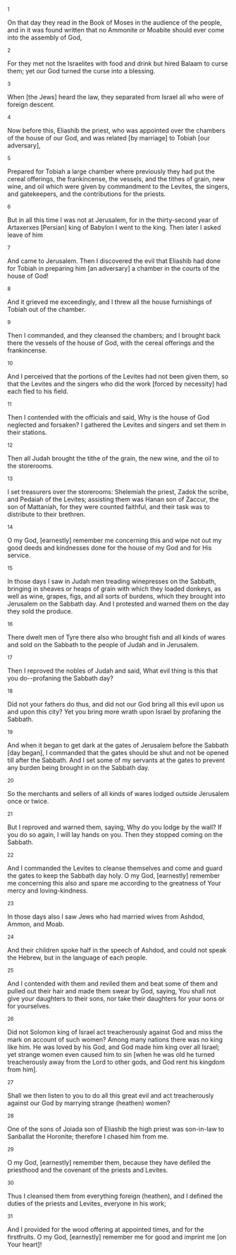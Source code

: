 <sup>1</sup> 

On that day they read in the Book of Moses in the audience of the people, and in it was found written that no Ammonite or Moabite should ever come into the assembly of God, 

<sup>2</sup> 

For they met not the Israelites with food and drink but hired Balaam to curse them; yet our God turned the curse into a blessing. 

<sup>3</sup> 

When [the Jews] heard the law, they separated from Israel all who were of foreign descent. 

<sup>4</sup> 

Now before this, Eliashib the priest, who was appointed over the chambers of the house of our God, and was related [by marriage] to Tobiah [our adversary], 

<sup>5</sup> 

Prepared for Tobiah a large chamber where previously they had put the cereal offerings, the frankincense, the vessels, and the tithes of grain, new wine, and oil which were given by commandment to the Levites, the singers, and gatekeepers, and the contributions for the priests. 

<sup>6</sup> 

But in all this time I was not at Jerusalem, for in the thirty-second year of Artaxerxes [Persian] king of Babylon I went to the king. Then later I asked leave of him 

<sup>7</sup> 

And came to Jerusalem. Then I discovered the evil that Eliashib had done for Tobiah in preparing him [an adversary] a chamber in the courts of the house of God! 

<sup>8</sup> 

And it grieved me exceedingly, and I threw all the house furnishings of Tobiah out of the chamber. 

<sup>9</sup> 

Then I commanded, and they cleansed the chambers; and I brought back there the vessels of the house of God, with the cereal offerings and the frankincense. 

<sup>10</sup> 

And I perceived that the portions of the Levites had not been given them, so that the Levites and the singers who did the work [forced by necessity] had each fled to his field. 

<sup>11</sup> 

Then I contended with the officials and said, Why is the house of God neglected and forsaken? I gathered the Levites and singers and set them in their stations. 

<sup>12</sup> 

Then all Judah brought the tithe of the grain, the new wine, and the oil to the storerooms. 

<sup>13</sup> 

I set treasurers over the storerooms: Shelemiah the priest, Zadok the scribe, and Pedaiah of the Levites; assisting them was Hanan son of Zaccur, the son of Mattaniah, for they were counted faithful, and their task was to distribute to their brethren. 

<sup>14</sup> 

O my God, [earnestly] remember me concerning this and wipe not out my good deeds and kindnesses done for the house of my God and for His service. 

<sup>15</sup> 

In those days I saw in Judah men treading winepresses on the Sabbath, bringing in sheaves or heaps of grain with which they loaded donkeys, as well as wine, grapes, figs, and all sorts of burdens, which they brought into Jerusalem on the Sabbath day. And I protested and warned them on the day they sold the produce. 

<sup>16</sup> 

There dwelt men of Tyre there also who brought fish and all kinds of wares and sold on the Sabbath to the people of Judah and in Jerusalem. 

<sup>17</sup> 

Then I reproved the nobles of Judah and said, What evil thing is this that you do--profaning the Sabbath day? 

<sup>18</sup> 

Did not your fathers do thus, and did not our God bring all this evil upon us and upon this city? Yet you bring more wrath upon Israel by profaning the Sabbath. 

<sup>19</sup> 

And when it began to get dark at the gates of Jerusalem before the Sabbath [day began], I commanded that the gates should be shut and not be opened till after the Sabbath. And I set some of my servants at the gates to prevent any burden being brought in on the Sabbath day. 

<sup>20</sup> 

So the merchants and sellers of all kinds of wares lodged outside Jerusalem once or twice. 

<sup>21</sup> 

But I reproved and warned them, saying, Why do you lodge by the wall? If you do so again, I will lay hands on you. Then they stopped coming on the Sabbath. 

<sup>22</sup> 

And I commanded the Levites to cleanse themselves and come and guard the gates to keep the Sabbath day holy. O my God, [earnestly] remember me concerning this also and spare me according to the greatness of Your mercy and loving-kindness. 

<sup>23</sup> 

In those days also I saw Jews who had married wives from Ashdod, Ammon, and Moab. 

<sup>24</sup> 

And their children spoke half in the speech of Ashdod, and could not speak the Hebrew, but in the language of each people. 

<sup>25</sup> 

And I contended with them and reviled them and beat some of them and pulled out their hair and made them swear by God, saying, You shall not give your daughters to their sons, nor take their daughters for your sons or for yourselves. 

<sup>26</sup> 

Did not Solomon king of Israel act treacherously against God and miss the mark on account of such women? Among many nations there was no king like him. He was loved by his God, and God made him king over all Israel; yet strange women even caused him to sin [when he was old he turned treacherously away from the Lord to other gods, and God rent his kingdom from him]. 

<sup>27</sup> 

Shall we then listen to you to do all this great evil and act treacherously against our God by marrying strange (heathen) women? 

<sup>28</sup> 

One of the sons of Joiada son of Eliashib the high priest was son-in-law to Sanballat the Horonite; therefore I chased him from me. 

<sup>29</sup> 

O my God, [earnestly] remember them, because they have defiled the priesthood and the covenant of the priests and Levites. 

<sup>30</sup> 

Thus I cleansed them from everything foreign (heathen), and I defined the duties of the priests and Levites, everyone in his work; 

<sup>31</sup> 

And I provided for the wood offering at appointed times, and for the firstfruits. O my God, [earnestly] remember me for good and imprint me [on Your heart]!